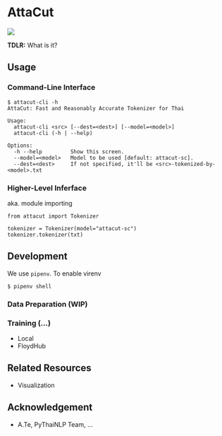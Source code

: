 # AttaCut
[![](https://api.travis-ci.com/heytitle/attacut.svg?token=fKbtMgf3jUWLccnyVsDw&branch=master)](https://travis-ci.com/heytitle/attacut)

**TDLR:** What is it?

## Usage
### Command-Line Interface
```
$ attacut-cli -h
AttaCut: Fast and Reasonably Accurate Tokenizer for Thai

Usage:
  attacut-cli <src> [--dest=<dest>] [--model=<model>]
  attacut-cli (-h | --help)

Options:
  -h --help         Show this screen.
  --model=<model>   Model to be used [default: attacut-sc].
  --dest=<dest>     If not specified, it'll be <src>-tokenized-by-<model>.txt
```

### Higher-Level Inferface
aka. module importing
```
from attacut import Tokenizer

tokenizer = Tokenizer(model="attacut-sc")
tokenizer.tokenizer(txt)
```


## Development
We use `pipenv`.
To enable virenv
```
$ pipenv shell
```
### Data Preparation (WIP)

### Training (...)

- Local
- FloydHub

## Related Resources
- Visualization

## Acknowledgement
- A.Te, PyThaiNLP Team, ...